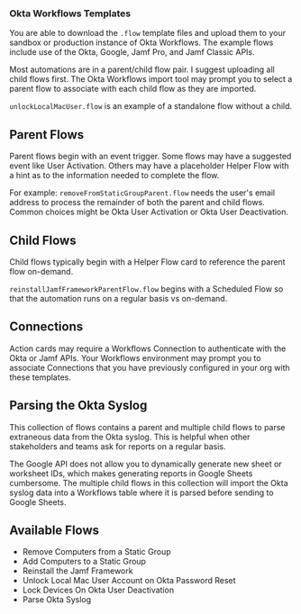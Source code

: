 ### Okta Workflows Templates

You are able to download the `.flow` template files and upload them to your sandbox or production instance of Okta Workflows. The example flows include use of the Okta, Google, Jamf Pro, and Jamf Classic APIs.

Most automations are in a parent/child flow pair. I suggest uploading all child flows first. The Okta Workflows import tool may prompt you to select a parent flow to associate with each child flow as they are imported.

`unlockLocalMacUser.flow` is an example of a standalone flow without a child.

## Parent Flows

Parent flows begin with an event trigger. Some flows may have a suggested event like User Activation. Others may have a placeholder Helper Flow with a hint as to the information needed to complete the flow. 

For example: `removeFromStaticGroupParent.flow` needs the user's email address to process the remainder of both the parent and child flows. Common choices might be Okta User Activation or Okta User Deactivation.

## Child Flows

Child flows typically begin with a Helper Flow card to reference the parent flow on-demand. 

`reinstallJamfFrameworkParentFlow.flow` begins with a Scheduled Flow so that the automation runs on a regular basis vs on-demand.

## Connections

Action cards may require a Workflows Connection to authenticate with the Okta or Jamf APIs. Your Workflows environment may prompt you to associate Connections that you have previously configured in your org with these templates.

## Parsing the Okta Syslog

This collection of flows contains a parent and multiple child flows to parse extraneous data from the Okta syslog. This is helpful when other stakeholders and teams ask for reports on a regular basis.

The Google API does not allow you to dynamically generate new sheet or worksheet IDs, which makes generating reports in Google Sheets cumbersome. The multiple child flows in this collection will import the Okta syslog data into a Workflows table where it is parsed before sending to Google Sheets.


## Available Flows

* Remove Computers from a Static Group
* Add Computers to a Static Group
* Reinstall the Jamf Framework
* Unlock Local Mac User Account on Okta Password Reset
* Lock Devices On Okta User Deactivation
* Parse Okta Syslog
